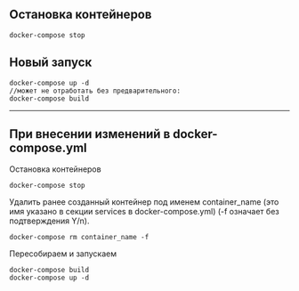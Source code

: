 
## Остановка контейнеров

    docker-compose stop

## Новый запуск 

    docker-compose up -d 
    //может не отработать без предварительного:
    docker-compose build

---

## При внесении изменений в docker-compose.yml

Остановка контейнеров

    docker-compose stop

Удалить ранее созданный контейнер под именем container_name (это имя указано в секции services в docker-compose.yml) (-f означает без подтверждения Y/n).

    docker-compose rm container_name -f

Пересобираем и запускаем

    docker-compose build
    docker-compose up -d